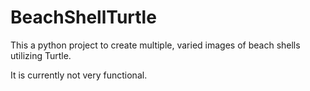 # BeachShellTurtle

This a python project to create multiple, varied images of beach shells utilizing Turtle.

It is currently not very functional.
